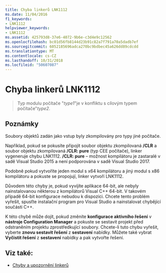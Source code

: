 ```yaml
---
title: Chyba linkerů LNK1112
ms.date: 11/04/2016
f1_keywords:
- LNK1112
helpviewer_keywords:
- LNK1112
ms.assetid: 425793d8-37e6-4072-9b6e-c3d4e9c12562
ms.openlocfilehash: bc01d56fb8144d23b91c82a7f791a70a5dadb7ef
ms.sourcegitcommit: 6052185696adca270bc9bdbec45a626dd89cdcdd
ms.translationtype: MT
ms.contentlocale: cs-CZ
ms.lasthandoff: 10/31/2018
ms.locfileid: "50607087"
---
```

# <a name="linker-tools-error-lnk1112"></a>Chyba linkerů LNK1112

> Typ modulu počítače "*type1*"je v konfliktu s cílovým typem počítače"*type2*.

## <a name="remarks"></a>Poznámky

Soubory objektů zadán jako vstup byly zkompilovány pro typy jiné počítače.

Například, pokud se pokusíte připojit soubor objektu zkompilovaná **/CLR** a soubor objektu zkompilovaná **/CLR: pure** (typ CEE počítače), linker vygeneruje chybu LNK1112. **/CLR: pure** – možnost kompilátoru je zastaralé v sadě Visual Studio 2015 a není podporována v sadě Visual Studio 2017.

Podobně pokud vytvoříte jeden modul s x64 kompilátoru a jiný modul s x86 kompilátoru a pokuste se propojují, linker vytvoří LNK1112.

Důvodem této chyby je, pokud vyvíjíte aplikace 64-bit, ale nebyly nainstalovanou některou z kompilátorů Visual C++ 64-bit. V takovém případě 64-bit konfigurace nebudou k dispozici. Chcete tento problém vyřešit, spusťte instalační program pro Visual Studio a nainstalovat chybějící součásti C++.

K této chybě může dojít, pokud změníte **konfigurace aktivního řešení** v **nástroje Configuration Manager** a pokuste se sestavit projekt před odstraněním projektu zprostředkující soubory. Chcete-li tuto chybu vyřešit, vyberte **znovu sestavit řešení** z **sestavení** nabídky. Můžete také vybrat **Vyčistit řešení** z **sestavení** nabídky a pak vytvořte řešení.

## <a name="see-also"></a>Viz také:

- [Chyby a upozornění linkerů](../../error-messages/tool-errors/linker-tools-errors-and-warnings.md)
